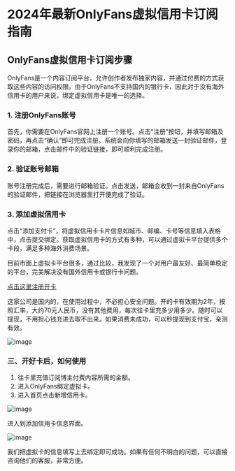 # 2024年最新OnlyFans虚拟信用卡订阅指南

## OnlyFans虚拟信用卡订阅步骤

OnlyFans是一个内容订阅平台，允许创作者发布独家内容，并通过付费的方式获取这些内容的访问权限。由于OnlyFans不支持国内的银行卡，因此对于没有海外信用卡的用户来说，绑定虚拟信用卡是唯一的选择。

### 1. 注册OnlyFans账号

首先，你需要在OnlyFans官网上注册一个账号。点击“注册”按钮，并填写邮箱及密码，再点击“确认”即可完成注册。系统会向你填写的邮箱发送一封验证邮件，登录你的邮箱，点击邮件中的验证链接，即可顺利完成注册。

### 2. 验证账号邮箱

账号注册完成后，需要进行邮箱验证。点击发送，邮箱会收到一封来自OnlyFans的验证邮件，把链接在浏览器里打开便完成了验证。

### 3. 添加虚拟信用卡

点击“添加支付卡”，将虚拟信用卡卡片信息如城市、邮编、卡号等信息填入表格中，点击提交绑定。获取虚拟信用卡的方式有多种，可以通过虚拟卡平台提供多个卡段，满足多种海外消费场景。

目前市面上虚拟卡平台很多，通过比较，我发现了一个对用户最友好、最简单稳定的平台，完美解决没有国外信用卡或银行卡问题。

[点击这里注册开卡](https://gpt.fomepay.com/#/pages/login/index?d=Q3DD80)

这家公司是国内的，在使用过程中，不必担心安全问题。开的卡有效期为2年，按照汇率，大约70元人民币，没有其他费用，每次往卡里充多少用多少。随时可以提现，不用担心钱充进去取不出来。如果消费未成功，可以秒提现到支付宝，亲测有效。

![image](https://github.com/fafarri415/OnlyFans/assets/169967266/84c892a0-dd96-423e-b49b-f90fc86c5ceb)


### 三、开好卡后，如何使用

1. 往卡里充值订阅博主付费内容所需的金额。
2. 进入OnlyFans绑定虚拟卡。
3. 进入首页点击新增信用卡。

![image](https://github.com/fafarri415/OnlyFans/assets/169967266/09c4a01e-521f-4d23-8b9b-3dd47711f7c0)


进入到添加信用卡信息界面。

![image](https://github.com/fafarri415/OnlyFans/assets/169967266/725529ac-61c7-4da6-92b0-68a7f937e6bc)


我们把虚拟卡的信息填写上去绑定即可成功。如果有任何不明白的问题，可以直接咨询他们的客服，非常方便。

